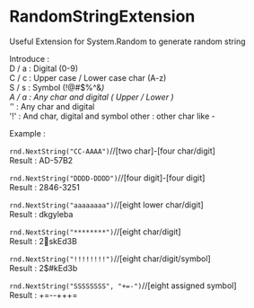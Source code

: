 # RandomStringExtension
Useful Extension for System.Random to generate random string

Introduce :    
D / a : Digital (0-9)   
C / c : Upper case / Lower case char (A-z)   
S / s : Symbol (!@#$%^&*)   
A / a : Any char and digital ( Upper / Lower )   
 '*'   : Any char and digital   
 '!'   : And char, digital and symbol
 other : other char like -
  
Example : 

`rnd.NextString("CC-AAAA")`//[two char]-[four char/digit]   
Result : AD-57B2

`rnd.NextString("DDDD-DDDD")`//[four digit]-[four digit]   
Result : 2846-3251

`rnd.NextString("aaaaaaaa")`//[eight lower char/digit]   
Result : dkgyleba

`rnd.NextString("********")`//[eight char/digit]   
Result : 2skEd3B

`rnd.NextString("!!!!!!!!")`//[eight char/digit/symbol]   
Result : 2$#kEd3b

`rnd.NextString("SSSSSSSS", "+=-")`//[eight assigned symbol]   
Result : +=--+++=